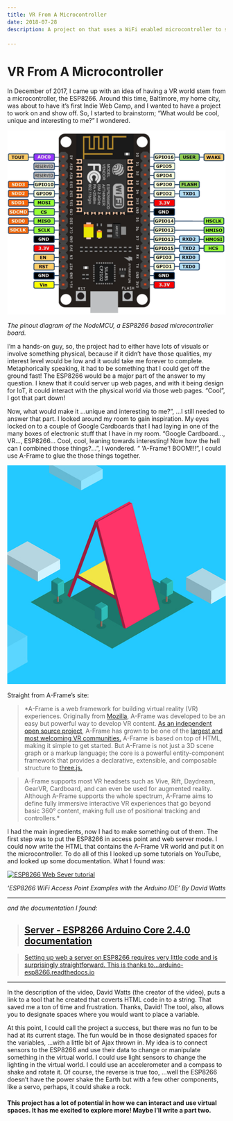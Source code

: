 ```yaml
---
title: VR From A Microcontroller
date: 2018-07-28
description: A project on that uses a WiFi enabled microcontroller to serve a webVR experiance, that also has potencial to interact with physical world & vice versa.
	
---
```


# VR From A Microcontroller

In December of 2017, I came up with an idea of having a VR world stem from a microcontroller, the ESP8266. Around this time, Baltimore, my home city, was about to have it’s first Indie Web Camp, and I wanted to have a project to work on and show off. So, I started to brainstorm; “What would be cool, unique and interesting to me?” I wondered.

![NodeMCU](./Assets2/NodeMCU_Pinout.png)

*The pinout diagram of the NodeMCU, a ESP8266 based microcontroller board.*

I’m a hands-on guy, so, the project had to either have lots of visuals or involve something physical, because if it didn’t have those qualities, my interest level would be low and it would take me forever to complete. Metaphorically speaking, it had to be something that I could get off the ground fast! The ESP8266 would be a major part of the answer to my question. I knew that it could server up web pages, and with it being design for IoT, it could interact with the physical world via those web pages. “Cool”, I got that part down!

Now, what would make it …unique and interesting to me?”, …I still needed to answer that part. I looked around my room to gain inspiration. My eyes locked on to a couple of Google Cardboards that I had laying in one of the many boxes of electronic stuff that I have in my room. “Google Cardboard..., VR…, ESP8266… Cool, cool, leaning towards interesting! Now how the hell can I combined those things?...”, I wondered. “ ‘A-Frame’! BOOM!!!”, I could use A-Frame to glue the those things together.


![A-Frame’s Logo](./Assets2/aframe-logo.jpg)

Straight from A-Frame’s site:  

>*A-Frame is a web framework for building virtual reality (VR) experiences. Originally from [Mozilla](https://mozilla.org/), A-Frame was developed to be an easy but powerful way to develop VR content. [As an independent open source project](https://github.com/aframevr/), A-Frame has grown to be one of the [largest and most welcoming VR communities.](https://aframe.io/community)
A-Frame is based on top of HTML, making it simple to get started. But A-Frame is not just a 3D scene graph or a markup language; the core is a powerful entity-component framework that provides a declarative, extensible, and composable structure to [three.js.](https://threejs.org/) 


>A-Frame supports most VR headsets such as Vive, Rift, Daydream, GearVR, Cardboard, and can even be used for augmented reality. Although A-Frame supports the whole spectrum, A-Frame aims to define fully immersive interactive VR experiences that go beyond basic 360° content, making full use of positional tracking and controllers.*


I had the main ingredients, now I had to make something out of them. The first step was to put the ESP8266 in access point and web server mode. I could now write the HTML that contains the A-Frame VR world and put it on the microcontroller. To do all of this I looked up some tutorials on YouTube, and looked up some documentation. What I found was:

[![ESP8266 Web Sever tutorial](https://img.youtube.com/vi/Q0eUoFIXrWE/0.jpg)](https://www.youtube.com/watch?v=Q0eUoFIXrWE "ESP8266 Web Sever tutorial")

*‘ESP8266 WiFi Access Point Examples with the Arduino IDE’ By David Watts*

---

*and the documentation I found:* 


>## [Server - ESP8266 Arduino Core 2.4.0 documentation](https://arduino-esp8266.readthedocs.io/en/latest/esp8266wifi/server-examples.html)
  
>[Setting up web a server on ESP8266 requires very little code and is surprisingly straightforward. This is thanks to…arduino-esp8266.readthedocs.io](https://arduino-esp8266.readthedocs.io/en/latest/esp8266wifi/server-examples.html)


---

In the description of the video, David Watts (the creator of the video), puts a link to a tool that he created that coverts HTML code in to a string. That saved me a ton of time and frustration. Thanks, David! The tool, also, allows you to designate spaces where you would want to place a variable.

At this point, I could call the project a success, but there was no fun to be had at its current stage. The fun would be in those designated spaces for the variables, …with a little bit of Ajax thrown in. My idea is to connect sensors to the ESP8266 and use their data to change or manipulate something in the virtual world. I could use light sensors to change the lighting in the virtual world. I could use an accelerometer and a compass to shake and rotate it. Of course, the reverse is true too, …well the ESP8266 doesn’t have the power shake the Earth but with a few other components, like a servo, perhaps, it could shake a rock.

#### This project has a lot of potential in how we can interact and use virtual spaces. It has me excited to explore more! Maybe I’ll write a part two.
    